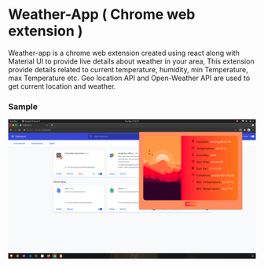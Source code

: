 # Weather-App ( Chrome web extension )

Weather-app is a chrome web extension created using react along with Material UI to provide live details about weather in your area, This extension provide details related to current temperature, humidity, min Temperature, max Temperature etc. Geo location API and Open-Weather API are used to  get current location and weather. 


### Sample
![](images/weather.png)